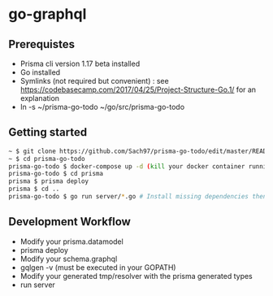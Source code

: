 # go-graphql

## Prerequistes
- Prisma cli version 1.17 beta installed
- Go installed
- Symlinks (not required but convenient) : see https://codebasecamp.com/2017/04/25/Project-Structure-Go.1/ for an explanation
- ln -s ~/prisma-go-todo ~/go/src/prisma-go-todo
## Getting started

```sh
~ $ git clone https://github.com/Sach97/prisma-go-todo/edit/master/README.md 
~ $ cd prisma-go-todo
prisma-go-todo $ docker-compose up -d (kill your docker container running with you have errors)
prisma-go-todo $ cd prisma
prisma $ prisma deploy
prisma $ cd ..
prisma-go-todo $ go run server/*.go # Install missing dependencies then rerun this command
```

## Development Workflow

- Modify your prisma.datamodel
- prisma deploy
- Modify your schema.graphql
- gqlgen -v (must be executed in your GOPATH)
- Modify your generated tmp/resolver with the prisma generated types
- run server
